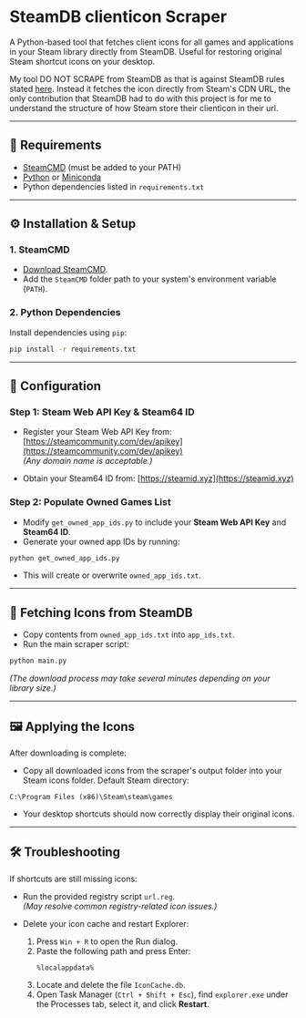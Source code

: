 # SteamDB clienticon Scraper

A Python-based tool that fetches client icons for all games and applications in your Steam library directly from SteamDB. Useful for restoring original Steam shortcut icons on your desktop.

My tool DO NOT SCRAPE from SteamDB as that is against SteamDB rules stated [here](https://steamdb.info/faq/#can-i-use-auto-refreshing-plugins-or-automatically-scrape-crawl-steamdb). Instead it fetches the icon directly from Steam's CDN URL, the only contribution that SteamDB had to do with this project is for me to understand the structure of how Steam store their clienticon in their url.

---

## 📌 Requirements

- [SteamCMD](https://developer.valvesoftware.com/wiki/SteamCMD#Downloading_SteamCMD) (must be added to your PATH)
- [Python](https://www.python.org/downloads/) or [Miniconda](https://docs.conda.io/en/latest/miniconda.html)
- Python dependencies listed in `requirements.txt`

---

## ⚙️ Installation & Setup

### 1. SteamCMD

- [Download SteamCMD](https://developer.valvesoftware.com/wiki/SteamCMD#Downloading_SteamCMD).
- Add the `SteamCMD` folder path to your system's environment variable (`PATH`).

### 2. Python Dependencies

Install dependencies using `pip`:

```bash
pip install -r requirements.txt
```

---

## 🔑 Configuration

### Step 1: Steam Web API Key & Steam64 ID

- Register your Steam Web API Key from:
  [https://steamcommunity.com/dev/apikey](https://steamcommunity.com/dev/apikey)  
  *(Any domain name is acceptable.)*

- Obtain your Steam64 ID from:
  [https://steamid.xyz](https://steamid.xyz)

### Step 2: Populate Owned Games List

- Modify `get_owned_app_ids.py` to include your **Steam Web API Key** and **Steam64 ID**.
- Generate your owned app IDs by running:

```bash
python get_owned_app_ids.py
```

- This will create or overwrite `owned_app_ids.txt`.

---

## 🚀 Fetching Icons from SteamDB

- Copy contents from `owned_app_ids.txt` into `app_ids.txt`.
- Run the main scraper script:

```bash
python main.py
```

*(The download process may take several minutes depending on your library size.)*

---

## 🖼️ Applying the Icons

After downloading is complete:

- Copy all downloaded icons from the scraper's output folder into your Steam icons folder. Default Steam directory:

```
C:\Program Files (x86)\Steam\steam\games
```

- Your desktop shortcuts should now correctly display their original icons.

---

## 🛠️ Troubleshooting

If shortcuts are still missing icons:

- Run the provided registry script `url.reg`.  
  *(May resolve common registry-related icon issues.)*

- Delete your icon cache and restart Explorer:
  1. Press `Win + R` to open the Run dialog.
  2. Paste the following path and press Enter:
     ```
     %localappdata%
     ```
  3. Locate and delete the file `IconCache.db`.
  4. Open Task Manager (`Ctrl + Shift + Esc`), find `explorer.exe` under the Processes tab, select it, and click **Restart**.
